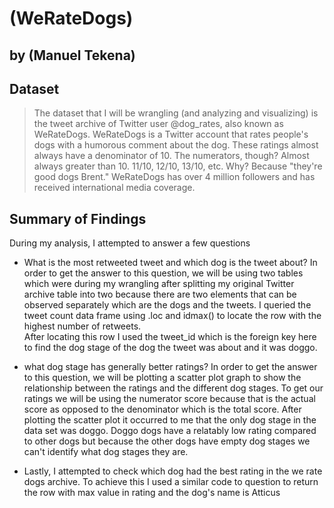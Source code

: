 # (WeRateDogs)
## by (Manuel Tekena)


## Dataset


> The dataset that I will be wrangling (and analyzing and visualizing) is the tweet archive of Twitter user @dog_rates, also known as WeRateDogs. WeRateDogs is a Twitter account that rates people's dogs with a humorous comment about the dog. These ratings almost always have a denominator of 10. The numerators, though? Almost always greater than 10. 11/10, 12/10, 13/10, etc. Why? Because "they're good dogs Brent." WeRateDogs has over 4 million followers and has received international media coverage.

## Summary of Findings

During my analysis, I attempted  to answer a few questions  <br />

- What is the most retweeted tweet and which dog is the tweet about? In order to get the answer to this question, we will be using two tables which were during my wrangling after splitting my original Twitter archive table into two because there are two elements that can be observed separately which are the dogs and the tweets. I queried the tweet count data frame using .loc and idmax() to locate the row with the highest number of retweets. <br />
After locating this row I used the tweet_id which is the foreign key here to find the dog stage of the dog the tweet was about and it was doggo.<br />

- what dog stage has generally better ratings? In order to get the answer to this question, we will be plotting a scatter plot graph to show the relationship between the ratings and the different dog stages. To get our ratings we will be using the numerator score because that is the actual score as opposed to the denominator which is the total score. After plotting the scatter plot it occurred to me that the only dog stage in the data set was doggo. Doggo dogs have a relatably low rating compared to other dogs but because the other dogs have empty dog stages we can't identify what dog stages they are.<br />

- Lastly, I attempted to check which dog had the best rating in the we rate dogs archive. To achieve this I used a similar code to question to return the row with max value in rating and the dog's name is Atticus
